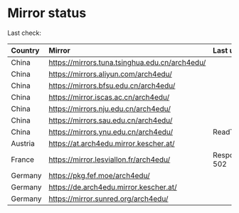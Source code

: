 <script src="./time.js"></script>
# Mirror status
Last check: <script type="text/javascript">localize(1692270831.0911255);</script>

|Country|Mirror|Last update|
|:------|:-----|:----------|
|China|https://mirrors.tuna.tsinghua.edu.cn/arch4edu/|<script type="text/javascript">localize(1692253745);</script>|
|China|https://mirrors.aliyun.com/arch4edu/|<script type="text/javascript">localize(1692167431);</script>|
|China|https://mirrors.bfsu.edu.cn/arch4edu/|<script type="text/javascript">localize(1692210553);</script>|
|China|https://mirror.iscas.ac.cn/arch4edu/|<script type="text/javascript">localize(1692253745);</script>|
|China|https://mirrors.nju.edu.cn/arch4edu/|<script type="text/javascript">localize(1692210553);</script>|
|China|https://mirrors.sau.edu.cn/arch4edu/|<script type="text/javascript">localize(1692210553);</script>|
|China|https://mirrors.ynu.edu.cn/arch4edu/|ReadTimeout|
|Austria|https://at.arch4edu.mirror.kescher.at/|<script type="text/javascript">localize(1692210553);</script>|
|France|https://mirror.lesviallon.fr/arch4edu/|Response 502|
|Germany|https://pkg.fef.moe/arch4edu/|<script type="text/javascript">localize(1692210553);</script>|
|Germany|https://de.arch4edu.mirror.kescher.at/|<script type="text/javascript">localize(1692210553);</script>|
|Germany|https://mirror.sunred.org/arch4edu/|<script type="text/javascript">localize(1692210553);</script>|

<script src="./tablefilter/tablefilter.js"></script>
<script src="./table.js"></script>